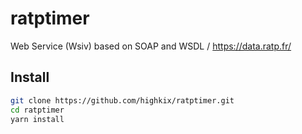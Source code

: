 # ratptimer 

Web Service (Wsiv) based on SOAP and WSDL / https://data.ratp.fr/

## Install

```bash
git clone https://github.com/highkix/ratptimer.git
cd ratptimer
yarn install
```
